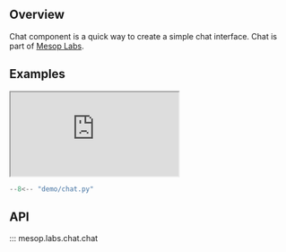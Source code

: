 ## Overview

Chat component is a quick way to create a simple chat interface. Chat is part of [Mesop Labs](../guides/labs.md).

## Examples

<iframe class="component-demo" src="https://google.github.io/mesop/demo/?demo=chat"></iframe>

```python
--8<-- "demo/chat.py"
```

## API

::: mesop.labs.chat.chat
